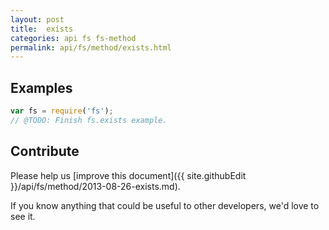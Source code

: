 ```yaml
---
layout: post
title:  exists
categories: api fs fs-method
permalink: api/fs/method/exists.html
---
```


## Examples

```javascript
var fs = require('fs');
// @TODO: Finish fs.exists example.
```

## Contribute

Please help us [improve this document]({{ site.githubEdit }}/api/fs/method/2013-08-26-exists.md).

If you know anything that could be useful to other developers, we'd love to see it.


